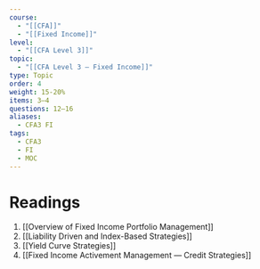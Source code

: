 ```yaml
---
course:
  - "[[CFA]]"
  - "[[Fixed Income]]"
level:
  - "[[CFA Level 3]]"
topic:
  - "[[CFA Level 3 — Fixed Income]]"
type: Topic
order: 4
weight: 15-20%
items: 3–4
questions: 12–16
aliases:
  - CFA3 FI
tags:
  - CFA3
  - FI
  - MOC
---
```


# Readings
1. [[Overview of Fixed Income Portfolio Management]]
2. [[Liability Driven and Index-Based Strategies]]
3. [[Yield Curve Strategies]]
4. [[Fixed Income Activement Management — Credit Strategies]]
